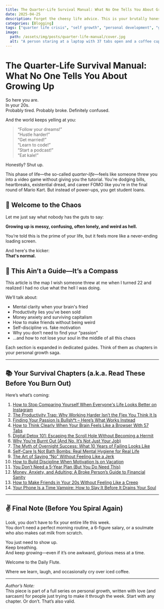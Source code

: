 ```yaml
---
title: The Quarter-Life Survival Manual: What No One Tells You About Growing Up
date: 2025-04-25
description: Forget the cheesy life advice. This is your brutally honest manual to surviving your 20s without losing your soul—or your Wi-Fi password.
categories: [Blogging]
tags: ["quarter life crisis", "self growth", "personal development", "gen z", "mental health"]
image:
  path: /assets/img/posts/quarter-life-manual/cover.jpg
  alt: "A person staring at a laptop with 37 tabs open and a coffee cup dangerously empty"
---
```


# The Quarter-Life Survival Manual: What No One Tells You About Growing Up

So here you are.  
In your 20s.  
Probably tired. Probably broke. Definitely confused.  

And the world keeps yelling at you:

> “Follow your dreams!”  
> “Hustle harder!”  
> “Get married!”  
> “Learn to code!”  
> “Start a podcast!”  
> “Eat kale!”

Honestly? Shut up.

This phase of life—the so-called *quarter-life*—feels like someone threw you into a video game without giving you the tutorial. You're dodging bills, heartbreaks, existential dread, and career FOMO like you're in the final round of Mario Kart. But instead of power-ups, you get student loans.

## 🎢 Welcome to the Chaos

Let me just say what nobody has the guts to say:

**Growing up is messy, confusing, often lonely, and weird as hell.**

You’re told this is the prime of your life, but it feels more like a never-ending loading screen.

And here's the kicker:  
**That's normal.**

## 🧭 This Ain’t a Guide—It’s a Compass

This article is the map I wish someone threw at me when I turned 22 and realized I had no clue what the hell I was doing.

We’ll talk about:

- Mental clarity when your brain's fried
- Productivity lies you’ve been sold
- Money anxiety and surviving capitalism
- How to make friends without being weird
- Self-discipline vs. fake motivation
- Why you don’t need to find your “passion”
- …and how to not lose your soul in the middle of all this chaos

Each section is expanded in dedicated guides. Think of them as chapters in your personal growth saga.

---

## 📚 Your Survival Chapters (a.k.a. Read These Before You Burn Out)

Here’s what’s coming:

1. [How to Stop Comparing Yourself When Everyone's Life Looks Better on Instagram](/posts/how-to-stop-comparing)
2. [The Productivity Trap: Why Working Harder Isn’t the Flex You Think It Is](/posts/productivity-trap)
3. [Finding Your Passion Is Bullsh*t – Here’s What Works Instead](/posts/finding-passion-bullshit)
4. [How to Think Clearly When Your Brain Feels Like a Browser With 57 Tabs](/posts/clear-thinking-101)
5. [Digital Detox 101: Escaping the Scroll Hole Without Becoming a Hermit](/posts/digital-detox)
6. [Why You’re Burnt Out (And No, It’s Not Just Your Job)](/posts/why-youre-burnt-out)
7. [The Myth of Overnight Success: What 10 Years of Failing Looks Like](/posts/overnight-success-myth)
8. [Self-Care Is Not Bath Bombs: Real Mental Hygiene for Real Life](/posts/real-self-care)
9. [The Art of Saying “No” Without Feeling Like a Jerk](/posts/saying-no-without-guilt)
10. [How to Build Discipline When Motivation Is on Vacation](/posts/building-discipline)
11. [You Don’t Need a 5-Year Plan (But You Do Need This)](/posts/no-five-year-plan)
12. [Money, Anxiety, and Adulting: A Broke Person’s Guide to Financial Sanity](/posts/financial-sanity-20s)
13. [How to Make Friends in Your 20s Without Feeling Like a Creep](/posts/making-friends-20s)
14. [Your Phone Is a Time Vampire: How to Slay It Before It Drains Your Soul](/posts/time-vampire-phone)

---

## ✌️ Final Note (Before You Spiral Again)

Look, you don’t have to fix your entire life this week.  
You don’t need a perfect morning routine, a 6-figure salary, or a soulmate who also makes oat milk from scratch.

You just need to show up.  
Keep breathing.  
And keep growing—even if it’s one awkward, glorious mess at a time.

Welcome to the Daily Flute.

Where we learn, laugh, and occasionally cry over iced coffee.

---

*Author’s Note:*  
This piece is part of a full series on personal growth, written with love (and sarcasm) for people just trying to make it through the week. Start with any chapter. Or don’t. That’s also valid.
